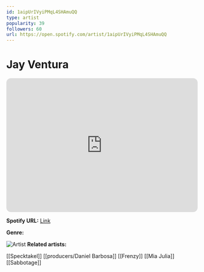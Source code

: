 ```yaml
---
id: 1aipUrIVyiPMqL4SHAmuQQ
type: artist
popularity: 39
followers: 60
url: https://open.spotify.com/artist/1aipUrIVyiPMqL4SHAmuQQ
---
```

# Jay Ventura

<iframe style="border-radius:12px" src="https://open.spotify.com/embed/artist/1aipUrIVyiPMqL4SHAmuQQ" width="100%" height="352" frameBorder="0" allowfullscreen="" allow="autoplay; clipboard-write; encrypted-media; fullscreen; picture-in-picture" loading="lazy"></iframe>

**Spotify URL:** [Link](https://open.spotify.com/artist/1aipUrIVyiPMqL4SHAmuQQ)

**Genre:** 

![Artist](https://i.scdn.co/image/ab6761610000e5eb09bf755c7b90146a5f5831f1)
**Related artists:**

[[Specktakel]]
[[producers/Daniel Barbosa]]
[[Frenzy]]
[[Mia Julia]]
[[Sabbotage]]
